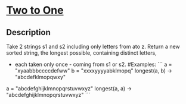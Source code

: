 # [Two to One](https://www.codewars.com/kata/two-to-one)

## Description

Take 2 strings s1 and s2 including only letters from ato z. Return a new sorted string, the longest possible, containing distinct letters,

- each taken only once - coming from s1 or s2. #Examples: ``` a = "xyaabbbccccdefww" b = "xxxxyyyyabklmopq" longest(a, b) -> "abcdefklmopqwxy"

a = "abcdefghijklmnopqrstuvwxyz" longest(a, a) -> "abcdefghijklmnopqrstuvwxyz" ```
